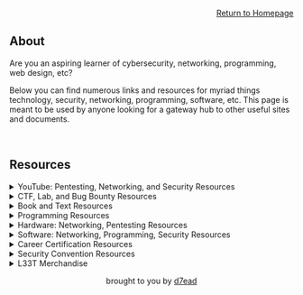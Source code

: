 <p align="right"><a href="https://dreadsec.me/">Return to Homepage</a></p>
<h2>About</h2>
<p align="left">Are you an aspiring learner of cybersecurity, networking, programming, web design, etc?</p>
<p align="left">Below you can find numerous links and resources for myriad things technology, security, networking, programming, software, etc. This page is meant to be used by anyone looking for a gateway hub to other useful sites and documents.</p>
<br>
<h2>Resources</h2>
<details>
<summary>YouTube: Pentesting, Networking, and Security Resources</summary>
<ul>
    <li><a href="https://www.youtube.com/channel/UCW6MNdOsqv2E9AjQkv9we7A">PwnFunction</a></li> 
    <li><a href="https://www.youtube.com/user/Hak5Darren">Hak5</a></li>
    <li><a href="https://www.youtube.com/user/DEFCONConference">DEFCON</a></li>
    <li><a href="https://www.youtube.com/channel/UC0ArlFuFYMpEewyRBzdLHiw">Cyber Mentor</a></li>
    <li><a href="https://www.youtube.com/user/BlackHatOfficialYT">BlackHat USA</a></li>
    <li><a href="https://www.youtube.com/user/NetworkChuck">NetworkChuck</a></li>
    <li><a href="https://www.youtube.com/user/ConfigTerm">DavidBombal</a></li>
    <li><a href="https://www.youtube.com/channel/UClcE-kVhqyiHCcjYwcpfj9w">LiveOverflow</a></li>
    <li><a href="https://www.youtube.com/channel/UCgTNupxATBfWmfehv21ym-g">Null Byte</a></li>
    <li><a href="https://www.youtube.com/channel/UC64x_rKHxY113KMWmprLBPA">JackkTutorials</a></li>
    <li><a href="https://www.youtube.com/user/elithecomputerguy">Eli the Computer Guy</a></li>
</ul>
</details>

<details>
<summary>CTF, Lab, and Bug Bounty Resources</summary>
<ul>
    <li><a href="https://hackthebox.eu/">HackTheBox</a></li>
    <li><a href="https://tryhackme.com/">TryHackMe</a></li> 
    <li><a href="https://hackthissite.org/">HackThisSite</a></li> 
    <li><a href="https://overthewire.org/wargames/">OverTheWire</a></li> 
    <li><a href="https://hackerone.com/">Hacker0x01</a></li>      
    <li><a href="https://bugcrowd.com">BugCrowd</a></li>      
</ul>
</details>

<details>
<summary>Book and Text Resources</summary>
<ul>
  <li><details><summary>Programming</summary>
    <ul>
        <li><a href="#">To be added...</a></li>
    </ul>
  </li>
</ul>
</details>

<details>
<summary>Programming Resources</summary>
<ul>
  <li>Python
    <ul>
      <li><a href="https://www.tutorialspoint.com/python/index.htm">TutorialsPoint : Python</a></li>
      <li><a href="https://docs.python.org/3/tutorial/">Python Documentation</a></li>
      <li><a href="https://www.w3schools.com/python/">w3schools : Python</a></li>
      <li><a href="https://www.learnpython.org/">LearnPython</a></li>
      <li><a href="https://www.programiz.com/python-programming/tutorial">Programiz : Python</a></li>
      <li><a href="https://realpython.com/">RealPython</a></li>
    </ul>
  </li>
  <li>C/C++
    <ul>
      <li><a href="https://www.sololearn.com/Course/C/">SoloLearn : C</a>, <a href="https://www.sololearn.com/Course/CPlusPlus/">C++</a></li>                    
      <li><a href="https://www.tutorialspoint.com/cprogramming/index.htm">TutorialsPoint : C</a>, <a href="https://www.tutorialspoint.com/cplusplus/index.htm">C++</a></li>          
      <li><a href="https://www.cprogramming.com/tutorial/c-tutorial.html">CProgramming : C</a>, <a href="https://www.cprogramming.com/tutorial/c++-tutorial.html">C++</a></li>
      <li><a href="https://www.learn-c.org/">Learn-C</a>, <a href="https://www.learncpp.com/">LearnCPP</a></li>
      <li><a href="https://www.programiz.com/c-programming">Programiz : C</a>, <a href="https://www.programiz.com/cpp-programming">C++</a></li>
      <li><a href="https://www.w3schools.in/c-tutorial/">w3schools : C</a>, <a href="https://www.w3schools.com/cpp/">C++</a></li>
      <li><a href="https://www.geeksforgeeks.org/c-language-set-1-introduction/">GeeksForGeeks : C</a>, <a href="https://www.geeksforgeeks.org/cpp-tutorial/">C++</a></li>   
      <li><a href="http://www.cplusplus.com/doc/tutorial/">CPlusPlus</a></li>
    </ul>
  </li>
  <li>Web Languages
    <ul>
      <li><a href="https://www.w3schools.com/html/">w3schools : HTML</a>, <a href="https://www.w3schools.com/php/DEFAULT.asp">PHP</a>, <a href="https://www.w3schools.com/sql/">SQL</a>, <a href="https://www.w3schools.com/js/">JS</a>, <a href="https://www.w3schools.com/css/">CSS</a></li>
      <li><a href="https://www.codecademy.com/learn/learn-html">Codecademy : HTML</a>, <a href="https://www.codecademy.com/learn/learn-php">PHP</a>, <a href="https://www.codecademy.com/learn/learn-sql">SQL</a>, <a href="https://www.codecademy.com/learn/introduction-to-javascript">JS</a>, <a href="https://www.codecademy.com/learn/learn-css">CSS</a></li>
      <li><a href="https://www.tutorialspoint.com/html/index.htm">TutorialsPoint : HTML</a>, <a href="https://www.tutorialspoint.com/php/index.htm">PHP</a>, <a href="https://www.tutorialspoint.com/sql/index.htm">SQL</a>, <a href="https://www.tutorialspoint.com/javascript/index.htm">JS</a>, <a href="https://www.tutorialspoint.com/css/index.htm">CSS</a></li>
    </ul>
  </li>
  <li>Miscellaneous
    <ul>
      <li><a href="https://www.codecademy.com/">Codecademy</a></li>
      <li><a href="https://www.freecodecamp.org/">freeCodeCamp</a></li>
      <li><a href="https://www.sololearn.com/">SoloLearn</a></li>
      <li><a href="https://www.tutorialspoint.com/computer_science_tutorials.htm">TutorialsPoint</a></li>
      <li><a href="https://www.programiz.com/">Programiz</a></li>
      <li><a href="https://www.geeksforgeeks.org/">GeeksForGeeks</a></li>
    </ul>
  </li>
</ul>
</details>  

<details>
<summary>Hardware: Networking, Pentesting Resources</summary>
<ul>
  <li>NICs: Injectable
    <ul>
      <li><a href="https://amzn.to/30S1fH4">ALFA AWUS036NHA: Chipset Atheros AR9271</a></li>
      <li><a href="https://amzn.to/306Qam4">ALFA AWUS036NH: Chipset Ralink RT3070</a></li>
      <li><a href="https://amzn.to/2sJCKtK">TP-LINK TL-WN722N (v1): Chipset Atheros AR9271</a></li>
      <li><a href="https://amzn.to/2BGnuY0">ALFA﻿AWUS036NEH: Chipset Ralink RT3070</a></li>
      <li><a href="https://amzn.to/332j8Ws">ALFA﻿AWUS036ACH: Chipset Realtek RTL8812AU</a></li>
    </ul>
  </li>
  <li>Hak5
    <ul>
      <li><a href="https://shop.hak5.org/collections/sale/products/key-croc">Key Croc</a></li>
      <li><a href="https://shop.hak5.org/collections/sale/products/shark-jack">Shark Jack</a></li>
      <li><a href="https://shop.hak5.org/collections/sale/products/screen-crab">Screen Crab</a></li>
      <li><a href="https://shop.hak5.org/collections/sale/products/wifi-pineapple">WiFi Pineapple</a></li>
      <li><a href="https://shop.hak5.org/collections/sale/products/bash-bunny">Bash Bunny</a></li>
      <li><a href="https://shop.hak5.org/collections/sale/products/usb-rubber-ducky-deluxe">Rubber Ducky</a></li>
      <li><a href="https://shop.hak5.org/collections/sale/products/packet-squirrel">Packet Squirrel</a></li>
      <li><a href="https://shop.hak5.org/collections/sale/products/lan-turtle">LAN Turtle</a></li>
      <li><a href="https://shop.hak5.org/collections/sale/products/bug">LAN Tap</a></li>
      <li><a href="https://shop.hak5.org/collections/sale/products/signal-owl">Signal Owl</a></li>
    </ul>
  </li>
</ul>
</details>

<details>
<summary>Software: Networking, Programming, Security Resources</summary>  
<ul>
  <li>Networking
    <ul>
      <li><a href="https://www.wireshark.org/">Wireshark/Tshark</a></li>
      <li><a href="https://www.tcpdump.org/">tcpdump</a></li>          
      <li><a href="https://www.ettercap-project.org/">Ettercap</a></li>
      <li><a href="https://nmap.org/">NMAP</a></li>
      <li><a href="https://ngrok.com/">ngrok</a></li>
      <li><a href="https://www.netacad.com/courses/packet-tracer">Packet Tracer</a></li>
    </ul>
  </li>
  <li>Programming
    <ul>
      <li><a href="https://visualstudio.microsoft.com/">Visual Studio IDE</a></li>
      <li><a href="https://www.eclipse.org/downloads/">Eclipse</a></li>
      <li><a href="https://netbeans.org/">NetBeans</a></li>
      <li><a href="https://atom.io/">Atom</a></li>
      <li><a href="https://www.jetbrains.com/idea/">IntelliJ IDEA</a></li>
      <li><a href="https://www.jetbrains.com/pycharm/">PyCharm</a></li>
      <li><a href="https://www.jetbrains.com/webstorm/">WebStorm</a></li>
      <li><a href="https://www.jetbrains.com/phpstorm/">PHPStorm</a></li>
      <li><a href="https://www.activestate.com/products/komodo-edit/">Komodo Edit</a></li>
      <li><a href="http://www.codeblocks.org/">Code::Blocks</a></li>
      <li><a href="https://www.spyder-ide.org/">Spyder</a></li>
      <li><a href="https://developer.apple.com/xcode/">XCode</a></li>
      <li><a href="https://www.qt.io/product">Qt Creator</a></li>
   </ul>
  </li>
  <li>Security
    <ul>
      <li><a href="https://www.netsparker.com/">Netsparker</a></li>
      <li><a href="https://www.metasploit.com/">Metasploit</a></li>          
      <li><a href="https://www.aircrack-ng.org/">Aircrack-ng Suite</a></li>
      <li><a href="https://beefproject.com/">BeEF</a></li>
      <li><a href="https://www.openwall.com/john">John</a></li>          
      <li><a href="https://www.acunetix.com/">Acunetix</a></li>          
      <li><a href="http://sqlmap.org/">SQLmap</a></li>
      <li><a href="https://portswigger.net/burp">Burp Suite</a></li>
      <li><a href="https://www.tenable.com/products/nessus/nessus-professional">Nessus</a></li>          
    </ul>
  </li>      
</ul>
</details>

<details>
<summary>Career Certification Resources</summary>
<ul>
  <li>Networking
    <ul>
        <li><a href="https://www.cisco.com/c/en/us/training-events/training-certifications/certifications/entry/technician-cct.html">CCT</a></li>
        <li><a href="https://www.cisco.com/c/en/us/training-events/training-certifications/certifications/associate/ccna.html">CCNA</a></li>
        <li><a href="https://www.comptia.org/certifications/a">CompTIA A+</a></li>
        <li><a href="https://www.comptia.org/certifications/network">CompTIA Network+</a></li>
        <li><a href="https://www.microsoft.com/en-us/learning/mta-summary-certification.aspx">MTA</a></li>
    </ul>
  </li>
  <li>Security
    <ul>
      <li><a href="https://www.comptia.org/certifications/security">Security+</a></li>
      <li><a href="https://www.isc2.org/Certifications/CISSP#">CISSP</a></li>
      <li><a href="https://www.offensive-security.com/pwk-oscp/">OSCP</a></li>
      <li><a href="https://www.isaca.org/credentialing/cisa">CISA</a></li>
      <li><a href="https://www.isaca.org/credentialing/cism">CISM</a></li>
    </ul>
  </li>    
</ul>
</details>

<details>
<summary>Security Convention Resources</summary>
<ul>
  <li><a href="https://defcon.org/">DEFCON Convention</a></li>
   <li><a href="https://blackhat.com/">BlackHat USA Convention</a></li>
   <li><a href="https://infocon.org/">InfoCon : Cybersecurity CON Hub</a></li>
</ul>
</details>

<details>
<summary>L33T Merchandise</summary>
<ul>
  <li><a href="https://www.ebay.com/usr/defconconference">DEFCON</a></li>
  <li><a href="https://hackthebox.store/">HackTheBox</a></li>
  <li><a href="https://www.zerodayclothing.com/hacking.php">0day Clothing: Hacking</a>, <a href="https://www.zerodayclothing.com/cryptography.php">Cryptography</a>, <a href="https://www.zerodayclothing.com/networking.php">Networking</a>, <a href="https://www.zerodayclothing.com/computing.php">Computing</a></li>
</ul>
</details>

<p align="center">brought to you by <a href="https://github.com/D7EAD">d7ead</a></p>
